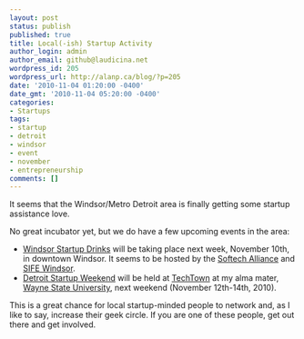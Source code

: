 ```yaml
---
layout: post
status: publish
published: true
title: Local(-ish) Startup Activity
author_login: admin
author_email: github@laudicina.net
wordpress_id: 205
wordpress_url: http://alanp.ca/blog/?p=205
date: '2010-11-04 01:20:00 -0400'
date_gmt: '2010-11-04 05:20:00 -0400'
categories:
- Startups
tags:
- startup
- detroit
- windsor
- event
- november
- entrepreneurship
comments: []
---
```

It seems that the Windsor/Metro Detroit area is finally getting some startup assistance love.

No great incubator yet, but we do﻿ have a few upcoming events in the area:

*   [Windsor Startup Drinks](http://www.startupdrinks.ca/index.php/windsor/) wi﻿ll be taking place next week, November 10th, in downtown Windsor. It seems to be hosted by the [Softech Alliance](http://www.softechalliance.ca/) and [SIFE Windsor](http://sifewindsor.com/).
*   [Detroit Startup Weekend](http://detroit.startupweekend.org/) will be held at [TechTown](http://techtownwsu.org/) at my alma mater, [Wayne State University](http://www.wayne.edu), next weekend (November 12th-14th, 2010).

This is a great chance for local startup-minded people to network and, as I like to say, increase their geek circle. If you are one of these people, get out there and get involved.
